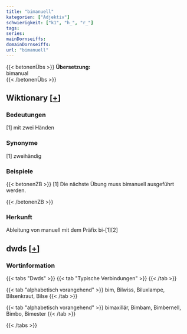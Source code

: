 ```yaml
---
title: "bimanuell"
kategorien: ["Adjektiv"]
schwierigkeit: ["k1", "h_", "r_"]
tags:
series:
mainDornseiffs:
domainDornseiffs:
url: "bimanuell"
---
```


{{< betonenÜbs >}}
**Übersetzung:**  
bimanual  
{{< /betonenÜbs >}}

## Wiktionary [[+](https://de.wiktionary.org/wiki/bimanuell)]

### Bedeutungen
[1] mit zwei Händen  

### Synonyme
[1] zweihändig  

### Beispiele
{{< betonenZB >}}
[1] Die nächste Übung muss bimanuell ausgeführt werden.  

{{< /betonenZB >}}
### Herkunft
Ableitung von manuell mit dem Präfix bi-[1][2]  



## dwds [[+](https://www.dwds.de/wb/bimanuell)]

### Wortinformation
{{< tabs "Dwds" >}}
{{< tab "Typische Verbindungen" >}}
{{< /tab >}}

{{< tab "alphabetisch vorangehend" >}}
bim, Bilwiss, Biluxlampe, Bilsenkraut, Bilse
{{< /tab >}}

{{< tab "alphabetisch vorangehend" >}}
bimaxillär, Bimbam, Bimbernell, Bimbo, Bimester
{{< /tab >}}

{{< /tabs >}}

